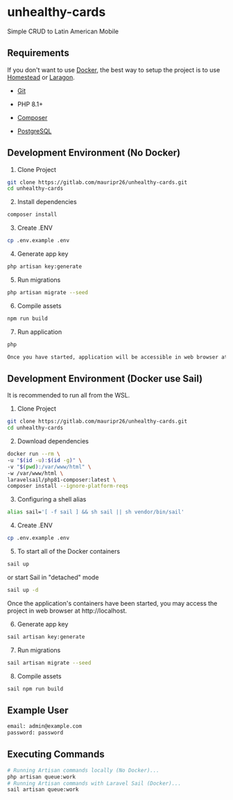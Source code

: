 #  unhealthy-cards

Simple CRUD to Latin American Mobile

##  Requirements

If you don't want to use [Docker](https://www.docker.com/), the best way to setup the project is to use [Homestead](https://laravel.com/docs/homestead) or [Laragon](https://laragon.org/).

-  [Git](https://git-scm.com/book/en/v2/Getting-Started-Installing-Git)

- PHP 8.1+

-  [Composer](https://getcomposer.org/)

-  [PostgreSQL](https://www.postgresql.org/)

##  Development Environment (No Docker)

1. Clone Project

```bash
git clone https://gitlab.com/mauripr26/unhealthy-cards.git
cd unhealthy-cards
```

2. Install dependencies

```bash
composer install
```

3. Create .ENV

```bash
cp .env.example .env
```

4. Generate app key

```bash
php artisan key:generate
```

5. Run migrations

```bash
php artisan migrate --seed
```

6. Compile assets

```bash
npm run build
```

7. Run application

```bash
php 

Once you have started, application will be accessible in web browser at http://localhost:8000
```
##  Development Environment (Docker use Sail)

It is recommended to run all from the WSL.

1. Clone Project

```bash
git clone https://gitlab.com/mauripr26/unhealthy-cards.git
cd unhealthy-cards
```

2. Download dependencies

```bash
docker run --rm \
-u "$(id -u):$(id -g)" \
-v "$(pwd):/var/www/html" \
-w /var/www/html \
laravelsail/php81-composer:latest \
composer install --ignore-platform-reqs
```

3. Configuring a shell alias

```bash
alias sail='[ -f sail ] && sh sail || sh vendor/bin/sail'
```

4. Create .ENV

```bash
cp .env.example .env
```

5. To start all of the Docker containers

```bash
sail up
```

or start Sail in "detached" mode

```bash
sail up -d
```

Once the application's containers have been started, you may access the project in web browser at http://localhost.

  

6. Generate app key

```bash
sail artisan key:generate
```

7. Run migrations

```bash
sail artisan migrate --seed
```

8. Compile assets

```bash
sail npm run build
```

##  Example User

  
```bash
email: admin@example.com
password: password
```
##  Executing Commands

```bash
# Running Artisan commands locally (No Docker)...
php artisan queue:work
# Running Artisan commands with Laravel Sail (Docker)...
sail artisan queue:work
```
